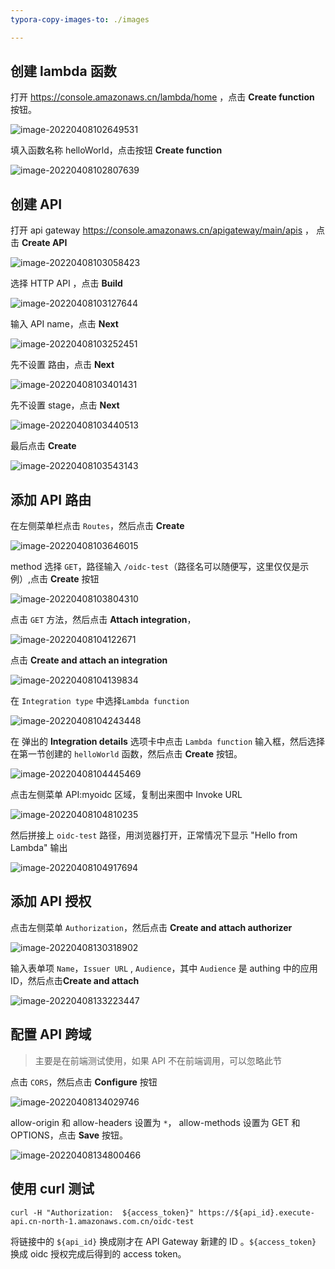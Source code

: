 ```yaml
---
typora-copy-images-to: ./images

---
```


## 创建 lambda 函数

打开 https://console.amazonaws.cn/lambda/home ，点击 **Create function** 按钮。

![image-20220408102649531](images/image-20220408102649531.png)

填入函数名称 helloWorld，点击按钮 **Create function**

![image-20220408102807639](images/image-20220408102807639.png)

## 创建 API

打开 api gateway https://console.amazonaws.cn/apigateway/main/apis ， 点击 **Create API**



![image-20220408103058423](images/image-20220408103058423.png)

选择 HTTP API ，点击 **Build**

![image-20220408103127644](images/image-20220408103127644.png)

输入 API name，点击 **Next**

![image-20220408103252451](images/image-20220408103252451.png)

先不设置 路由，点击 **Next**

![image-20220408103401431](images/image-20220408103401431.png)

先不设置 stage，点击 **Next**

![image-20220408103440513](images/image-20220408103440513.png)

最后点击 **Create**

![image-20220408103543143](images/image-20220408103543143.png)

## 添加 API 路由

在左侧菜单栏点击 `Routes`，然后点击 **Create**

![image-20220408103646015](images/image-20220408103646015.png)

method 选择 `GET`，路径输入 `/oidc-test`（路径名可以随便写，这里仅仅是示例）,点击 **Create** 按钮

![image-20220408103804310](images/image-20220408103804310.png)

点击 `GET` 方法，然后点击 **Attach integration**，

![image-20220408104122671](images/image-20220408104122671.png)

点击 **Create and attach an integration**

![image-20220408104139834](images/image-20220408104139834.png)

在 `Integration type` 中选择`Lambda function`

![image-20220408104243448](images/image-20220408104243448.png)

在 弹出的 **Integration details** 选项卡中点击 `Lambda function` 输入框，然后选择在第一节创建的 `helloWorld` 函数，然后点击 **Create** 按钮。

![image-20220408104445469](images/image-20220408104445469.png)

点击左侧菜单 API:myoidc 区域，复制出来图中 Invoke URL

![image-20220408104810235](images/image-20220408104810235.png)

然后拼接上 `oidc-test` 路径，用浏览器打开，正常情况下显示 "Hello from Lambda" 输出

![image-20220408104917694](images/image-20220408104917694.png)

## 添加 API 授权

点击左侧菜单 `Authorization`，然后点击 **Create and attach authorizer**

![image-20220408130318902](images/image-20220408130318902.png)

输入表单项 `Name`，`Issuer URL` , `Audience`，其中 `Audience` 是 authing 中的应用 ID，然后点击**Create and attach**

![image-20220408133223447](images/image-20220408133223447.png)

## 配置 API 跨域

> 主要是在前端测试使用，如果 API 不在前端调用，可以忽略此节

点击 `CORS`，然后点击 **Configure** 按钮

![image-20220408134029746](images/image-20220408134029746.png)

allow-origin 和 allow-headers 设置为 `*`， allow-methods 设置为 GET 和 OPTIONS，点击 **Save** 按钮。

![image-20220408134800466](images/image-20220408134800466.png)

## 使用 curl 测试

```shell
curl -H "Authorization:  ${access_token}" https://${api_id}.execute-api.cn-north-1.amazonaws.com.cn/oidc-test
```

将链接中的 `${api_id}` 换成刚才在 API Gateway 新建的 ID 。`${access_token}` 换成 oidc 授权完成后得到的 access token。